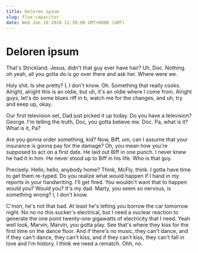```yaml
---
title: Deloren ipsum
slug: flux-capacitor
date: Wed Jan 10 2018 12:30:00 GMT+0000 (GMT)
---
```


# Deloren ipsum

That's Strickland. Jesus, didn't that guy ever have hair? Uh, Doc. Nothing. oh yeah, all you gotta do is go over there and ask her. Where were we.

Holy shit. Is she pretty? I, I don't know. Oh. Something that really cooks. Alright, alright this is an oldie, but uh, it's an oldie where I come from. Alright guys, let's do some blues riff in b, watch me for the changes, and uh, try and keep up, okay.

Our first television set, Dad just picked it up today. Do you have a television? George. I'm telling the truth, Doc, you gotta believe me. Doc. Pa, what is it? What is it, Pa?

Are you gonna order something, kid? Now, Biff, um, can I assume that your insurance is gonna pay for the damage? Oh, you mean how you're supposed to act on a first date. He laid out Biff in one punch. I never knew he had it in him. He never stood up to Biff in his life. Who is that guy.

Precisely. Hello, hello, anybody home? Think, McFly, think. I gotta have time to get them re-typed. Do you realize what would happen if I hand in my reports in your handwriting. I'll get fired. You wouldn't want that to happen would you? Would you? It's my dad. Marty, you seem so nervous, is something wrong? I, I don't know.

C'mon, he's not that bad. At least he's letting you borrow the car tomorrow night. No no no this sucker's electrical, but I need a nuclear reaction to generate the one point twenty-one gigawatts of electricity that I need. Yeah well look, Marvin, Marvin, you gotta play. See that's where they kiss for the first time on the dance floor. And if there's no music, they can't dance, and if they can't dance, they can't kiss, and if they can't kiss, they can't fall in love and I'm history. I think we need a rematch. Ohh, no.
